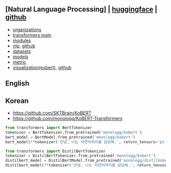 ## [Natural Language Processing] | [huggingface](https://huggingface.co/) | [github](https://github.com/huggingface/transformers)
- [organizations](https://huggingface.co/organizations)
- [transformers main](https://huggingface.co/transformers/index.html)
- [modules](https://huggingface.co/transformers/_modules/index.html)
- [nlp](https://huggingface.co/nlp/), [github](https://github.com/huggingface/nlp)
- [datasets](https://huggingface.co/datasets)
- [models](https://huggingface.co/models)
- [metric](https://huggingface.co/metrics)
- [visualization(exbert)](https://exbert.net/), [github](https://github.com/bhoov/exbert)


## English

## Korean
- https://github.com/SKTBrain/KoBERT
- https://github.com/monologg/KoBERT-Transformers

```python
from transformers import BertTokenizer
tokenizer = BertTokenizer.from_pretrained('monologg/kobert')
bert_model = BertModel.from_pretrained('monologg/kobert')
bert_model(**tokenizer('안녕, 나는 자연어처리를 담당해.', return_tensors='pt'))
```

```python
from transformers import DistilBertTokenizer
tokenizer = DistilBertTokenizer.from_pretrained('monologg/kobert')
distilbert_model = DistilBertModel.from_pretrained('monologg/distilkobert')
distilbert_model(**tokenizer('안녕, 나는 자연어처리를 담당해.', return_tensors='pt'))
```

